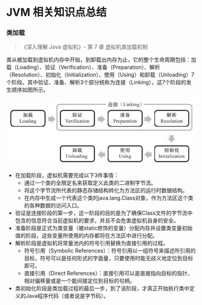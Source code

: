 # JVM 相关知识点总结

### 类加载

> 《深入理解 Java 虚拟机》- 第 7 章 虚拟机类加载机制

类从被加载到虚拟机内存中开始，到卸载出内存为止，它的整个生命周期包括：加载（Loading）、验证（Verification）、准备（Preparation）、解析（Resolution）、初始化（Initialization）、使用（Using）和卸载（Unloading）7个阶段。其中验证、准备、解析3个部分统称为连接（Linking），这7个阶段的发生顺序如图所示。

![1541764267932](assets/1541764267932.png)

+ 在加载阶段，虚拟机需要完成以下3件事情：
  + 通过一个类的全限定名来获取定义此类的二进制字节流。
  + 将这个字节流所代表的静态存储结构转化为方法区的运行时数据结构。
  + 在内存中生成一个代表这个类的java.lang.Class对象，作为方法区这个类的各种数据的访问入口。
+ 验证是连接阶段的第一步，这一阶段的目的是为了确保Class文件的字节流中包含的信息符合当前虚拟机的要求，并且不会危害虚拟机自身的安全。
+ 准备阶段是正式为类变量（被static修饰的变量）分配内存并设置类变量初始值的阶段，这些变量所使用的内存都将在方法区中进行分配。
+ 解析阶段是虚拟机将常量池内的符号引用替换为直接引用的过程。
  + 符号引用（Symbolic References）：符号引用以一组符号来描述所引用的目标，符号可以是任何形式的字面量，只要使用时能无歧义地定位到目标即可。
  + 直接引用（Direct References）：直接引用可以是直接指向目标的指针、相对偏移量或是一个能间接定位到目标的句柄。
+ 类初始化阶段是类加载过程的最后一步，到了该阶段，才真正开始执行类中定义的Java程序代码（或者说是字节码）。